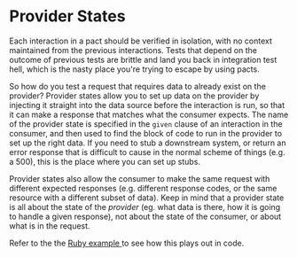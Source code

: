 # Provider States

Each interaction in a pact should be verified in isolation, with no context maintained from the previous interactions. Tests that depend on the outcome of previous tests are brittle and land you back in integration test hell, which is the nasty place you're trying to escape by using pacts.

So how do you test a request that requires data to already exist on the provider? Provider states allow you to set up data on the provider by injecting it straight into the data source before the interaction is run, so that it can make a response that matches what the consumer expects. The name of the provider state is specified in the `given` clause of an interaction in the consumer, and then used to find the block of code to run in the provider to set up the right data. If you need to stub a downstream system, or return an error response that is difficult to cause in the normal scheme of things (e.g. a 500), this is the place where you can set up stubs.

Provider states also allow the consumer to make the same request with different expected responses (e.g. different response codes, or the same resource with a different subset of data).
Keep in mind that a provider state is all about the state of the *provider* (eg. what data is there, how it is going to handle a given response), not about the state of the consumer, or about what is in the request.

Refer to the the [Ruby example ](./ruby/provider_states.md)to see how this plays out in code.